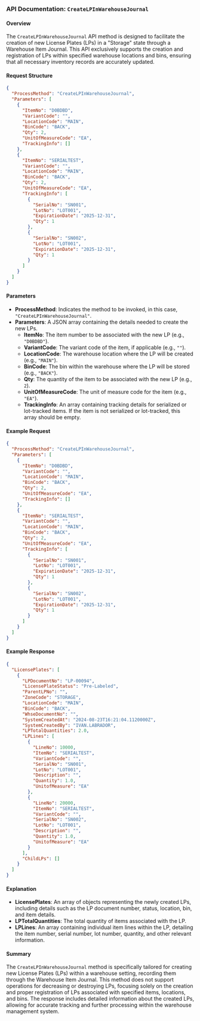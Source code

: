 ### API Documentation: `CreateLPInWarehouseJournal`

#### Overview
The `CreateLPInWarehouseJournal` API method is designed to facilitate the creation of new License Plates (LPs) in a "Storage" state through a Warehouse Item Journal. This API exclusively supports the creation and registration of LPs within specified warehouse locations and bins, ensuring that all necessary inventory records are accurately updated.

#### Request Structure
```json
{
  "ProcessMethod": "CreateLPInWarehouseJournal",
  "Parameters": [
    {
      "ItemNo": "D0BDBD",
      "VariantCode": "",
      "LocationCode": "MAIN",
      "BinCode": "BACK",
      "Qty": 2,
      "UnitOfMeasureCode": "EA",
      "TrackingInfo": []
    },
    {
      "ItemNo": "SERIALTEST",
      "VariantCode": "",
      "LocationCode": "MAIN",
      "BinCode": "BACK",
      "Qty": 2,
      "UnitOfMeasureCode": "EA",
      "TrackingInfo": [
        {
          "SerialNo": "SN001",
          "LotNo": "LOT001",
          "ExpirationDate": "2025-12-31",
          "Qty": 1
        },
        {
          "SerialNo": "SN002",
          "LotNo": "LOT001",
          "ExpirationDate": "2025-12-31",
          "Qty": 1
        }
      ]
    }
  ]
}
```

#### Parameters
- **ProcessMethod**: Indicates the method to be invoked, in this case, `"CreateLPInWarehouseJournal"`.
- **Parameters**: A JSON array containing the details needed to create the new LPs.
  - **ItemNo**: The item number to be associated with the new LP (e.g., `"D0BDBD"`).
  - **VariantCode**: The variant code of the item, if applicable (e.g., `""`).
  - **LocationCode**: The warehouse location where the LP will be created (e.g., `"MAIN"`).
  - **BinCode**: The bin within the warehouse where the LP will be stored (e.g., `"BACK"`).
  - **Qty**: The quantity of the item to be associated with the new LP (e.g., `2`).
  - **UnitOfMeasureCode**: The unit of measure code for the item (e.g., `"EA"`).
  - **TrackingInfo**: An array containing tracking details for serialized or lot-tracked items. If the item is not serialized or lot-tracked, this array should be empty.

#### Example Request
```json
{
  "ProcessMethod": "CreateLPInWarehouseJournal",
  "Parameters": [
    {
      "ItemNo": "D0BDBD",
      "VariantCode": "",
      "LocationCode": "MAIN",
      "BinCode": "BACK",
      "Qty": 2,
      "UnitOfMeasureCode": "EA",
      "TrackingInfo": []
    },
    {
      "ItemNo": "SERIALTEST",
      "VariantCode": "",
      "LocationCode": "MAIN",
      "BinCode": "BACK",
      "Qty": 2,
      "UnitOfMeasureCode": "EA",
      "TrackingInfo": [
        {
          "SerialNo": "SN001",
          "LotNo": "LOT001",
          "ExpirationDate": "2025-12-31",
          "Qty": 1
        },
        {
          "SerialNo": "SN002",
          "LotNo": "LOT001",
          "ExpirationDate": "2025-12-31",
          "Qty": 1
        }
      ]
    }
  ]
}
```

#### Example Response
```json
{
  "LicensePlates": [
    {
      "LPDocumentNo": "LP-00094",
      "LicensePlateStatus": "Pre-Labeled",
      "ParentLPNo": "",
      "ZoneCode": "STORAGE",
      "LocationCode": "MAIN",
      "BinCode": "BACK",
      "WhseDocumentNo": "",
      "SystemCreatedAt": "2024-08-23T16:21:04.1120000Z",
      "SystemCreatedBy": "IVAN.LABRADOR",
      "LPTotalQuantities": 2.0,
      "LPLines": [
        {
          "LineNo": 10000,
          "ItemNo": "SERIALTEST",
          "VariantCode": "",
          "SerialNo": "SN001",
          "LotNo": "LOT001",
          "Description": "",
          "Quantity": 1.0,
          "UnitofMeasure": "EA"
        },
        {
          "LineNo": 20000,
          "ItemNo": "SERIALTEST",
          "VariantCode": "",
          "SerialNo": "SN002",
          "LotNo": "LOT001",
          "Description": "",
          "Quantity": 1.0,
          "UnitofMeasure": "EA"
        }
      ],
      "ChildLPs": []
    }
  ]
}
```

#### Explanation
- **LicensePlates**: An array of objects representing the newly created LPs, including details such as the LP document number, status, location, bin, and item details.
- **LPTotalQuantities**: The total quantity of items associated with the LP.
- **LPLines**: An array containing individual item lines within the LP, detailing the item number, serial number, lot number, quantity, and other relevant information.

#### Summary
The `CreateLPInWarehouseJournal` method is specifically tailored for creating new License Plates (LPs) within a warehouse setting, recording them through the Warehouse Item Journal. This method does not support operations for decreasing or destroying LPs, focusing solely on the creation and proper registration of LPs associated with specified items, locations, and bins. The response includes detailed information about the created LPs, allowing for accurate tracking and further processing within the warehouse management system.